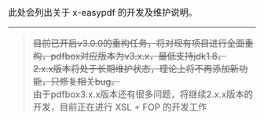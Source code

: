 <font size=4>此处会列出关于 x-easypdf 的开发及维护说明。

---

>  ~~目前已开启v3.0.0的重构任务，将对现有项目进行全面重构，pdfbox对应版本为v3.x.x，最低支持jdk1.8。<br>2.x.x版本将处于长期维护状态，理论上将不再添加新功能，只修复相关bug。~~<br>由于pdfbox3.x.x版本还有很多问题，将继续2.x.x版本的开发，目前正在进行 XSL + FOP 的开发工作
